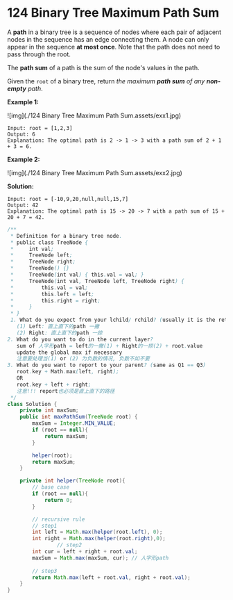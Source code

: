 # 124 Binary Tree Maximum Path Sum

A **path** in a binary tree is a sequence of nodes where each pair of adjacent nodes in the sequence has an edge connecting them. A node can only appear in the sequence **at most once**. Note that the path does not need to pass through the root.

The **path sum** of a path is the sum of the node's values in the path.

Given the `root` of a binary tree, return *the maximum **path sum** of any **non-empty** path*.

 

**Example 1:**

![img](./124 Binary Tree Maximum Path Sum.assets/exx1.jpg)

```
Input: root = [1,2,3]
Output: 6
Explanation: The optimal path is 2 -> 1 -> 3 with a path sum of 2 + 1 + 3 = 6.
```

**Example 2:**

![img](./124 Binary Tree Maximum Path Sum.assets/exx2.jpg)

**Solution:**

```
Input: root = [-10,9,20,null,null,15,7]
Output: 42
Explanation: The optimal path is 15 -> 20 -> 7 with a path sum of 15 + 20 + 7 = 42.
```

```java
/**
 * Definition for a binary tree node.
 * public class TreeNode {
 *     int val;
 *     TreeNode left;
 *     TreeNode right;
 *     TreeNode() {}
 *     TreeNode(int val) { this.val = val; }
 *     TreeNode(int val, TreeNode left, TreeNode right) {
 *         this.val = val;
 *         this.left = left;
 *         this.right = right;
 *     }
 * }
 1. What do you expect from your lchild/ rchild? (usually it is the return type of the recursion function)
   (1) Left: 直上直下的path 一撇
   (2) Right: 直上直下的path 一捺
2. What do you want to do in the current layer?
   sum of 人字形path = left的一撇(1) + Right的一捺(2) + root.value
   update the global max if necessary
   注意要处理当(1) or (2) 为负数的情况, 负数不如不要
3. What do you want to report to your parent? (same as Q1 == Q3)
   root.key + Math.max(left, right);
   OR
   root.key + left + right;
   注意!!! report也必须是直上直下的路径
 */
class Solution {
    private int maxSum;
    public int maxPathSum(TreeNode root) {
        maxSum = Integer.MIN_VALUE;
        if (root == null){
            return maxSum;
        }

        helper(root);
        return maxSum;
    }

    private int helper(TreeNode root){
        // base case 
        if (root == null){
            return 0;
        }

        // recursive rule
      	// step1
        int left = Math.max(helper(root.left), 0);
        int right = Math.max(helper(root.right),0);
				// step2
        int cur = left + right + root.val;
        maxSum = Math.max(maxSum, cur); // 人字形path
				
      	// step3
        return Math.max(left + root.val, right + root.val);
    }
}
```

